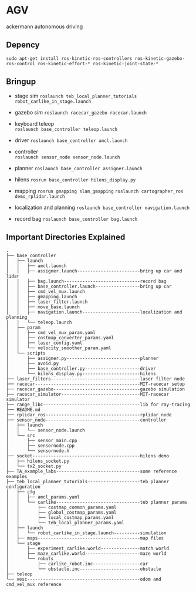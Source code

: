 # AGV
ackermann autonomous driving

## Depency

```
sudo apt-get install ros-kinetic-ros-controllers ros-kinetic-gazebo-ros-control ros-kinetic-effort-* ros-kinetic-joint-state-*
```

## Bringup

* stage sim
`roslaunch teb_local_planner_tutorials robot_carlike_in_stage.launch`

* gazebo sim
`roslaunch racecar_gazebo racecar.launch`

* keyboard teleop  
`roslaunch base_controller teleop.launch`

* driver
`roslaunch base_controller amcl.launch`

* controller  
`roslaunch sensor_node sensor_node.launch`

* planner
`roslaunch base_controller assigner.launch`

* hilens
`rosrun base_controller hilens_display.py`

* mapping
`rosrun gmapping slam_gmapping`
`roslaunch cartographer_ros demo_rplidar.launch`

* localization and planning
`roslaunch base_controller navigation.launch`

* record bag
`roslaunch base_controller bag.launch`

## Important Directories Explained
```
.
├── base_controller
│   ├── launch
│   │   ├── amcl.launch
│   │   ├── assigner.launch------------------------bring up car and lidar
│   │   ├── bag.launch-----------------------------record bag
│   │   ├── base_controller.launch-----------------bring up car
│   │   ├── cmd_vel_mux.launch
│   │   ├── gmapping.launch
│   │   ├── laser_filter.launch
│   │   ├── move_base.launch
│   │   ├── navigation.launch----------------------localization and planning
│   │   └── teleop.launch
│   ├── param
│   │   ├── cmd_vel_mux_param.yaml
│   │   ├── costmap_converter_params.yaml
│   │   ├── laser_config.yaml
│   │   └── velocity_smoother_param.yaml
│   └── scripts
│       ├── assigner.py----------------------------planner
│       ├── avoid.py
│       ├── base_controller.py---------------------driver
│       └── hilens_display.py----------------------hilens
├── laser_filters----------------------------------laser filter node
├── racecar----------------------------------------MIT-racecar setup
├── racecar_gazebo---------------------------------gazebo simulation
├── racecar_simulator------------------------------MIT-racecar simulator
├── range_libc-------------------------------------lib for ray-tracing
├── README.md
├── rplidar_ros------------------------------------rplidar node
├── sensor_node------------------------------------controller
│   ├── launch
│   │   └── sensor_node.launch
│   └── src
│       ├── sensor_main.cpp
│       ├── sensornode.cpp
│       └── sensornode.h
├── socket-----------------------------------------hilens demo
│   ├── hilens_socket.py
│   └── tx2_socket.py
├── TA_example_labs--------------------------------some reference examples
├── teb_local_planner_tutorials--------------------teb planner configuration
│   ├── cfg
│   │   ├── amcl_params.yaml
│   │   └── carlike--------------------------------teb planner params
│   │       ├── costmap_common_params.yaml
│   │       ├── global_costmap_params.yaml
│   │       ├── local_costmap_params.yaml
│   │       └── teb_local_planner_params.yaml
│   ├── launch
│   │   └── robot_carlike_in_stage.launch----------simulation
│   ├── maps---------------------------------------map files
│   └── stage
│       ├── experiment_carlike.world---------------match world
│       ├── maze_carlike.world---------------------maze world
│       └── robots
│           ├── carlike_robot.inc------------------car
│           └── obstacle.inc-----------------------obstacle
├── teleop
└── vesc-------------------------------------------odom and cmd_vel_mux reference
```

